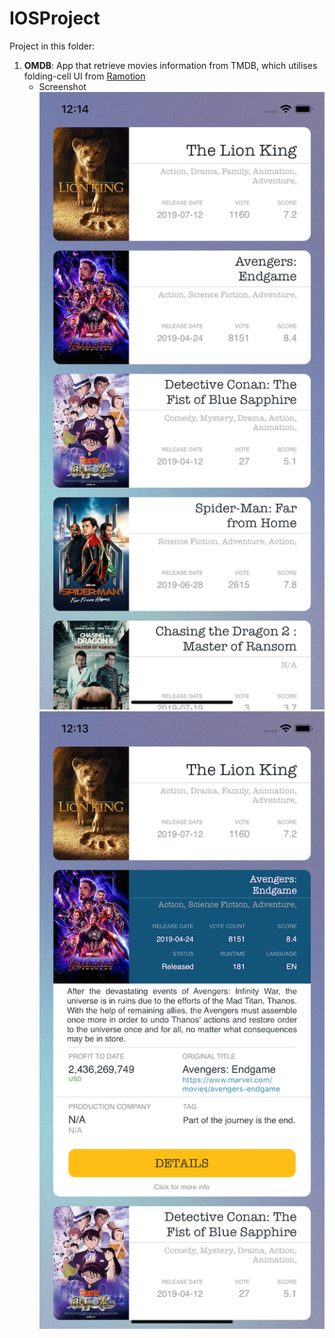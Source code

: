 IOSProject
======

Project in this folder:
1. **OMDB**: App that retrieve movies information from TMDB, which utilises folding-cell UI from [Ramotion](https://github.com/Ramotion/folding-cell)
    * Screenshot
![](./OMDB/Images/1.png)
![](./OMDB/Images/2.png)
